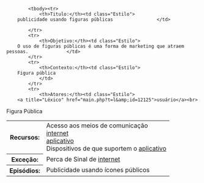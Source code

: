 <table> 



<!--                     SEGUNDA PARTE                                     --> 


   



<!-- CENÁRIO --> 

    

            <tbody><tr> 
                <th>Titulo:</th><td class="Estilo">
        publicidade usando figuras públicas                </td> 

            </tr> 
            <tr> 
                <th>Objetivo:</th><td class="Estilo">
		O uso de figuras públicas é uma forma de marketing que atraem pessoas.				</td> 
            </tr> 
            <tr> 
                <th>Contexto:</th><td class="Estilo">
		Figura pública		 
				</td> 
            </tr> 
            <tr> 
                <th>Atores:</th><td class="Estilo">
		<a title="Léxico" href="main.php?t=l&amp;id=12125">usuário</a><br>
Figura Pública                </td>  
            </tr> 
            <tr> 
                <th>Recursos:</th><td class="Estilo">
		Acesso aos meios de comunicação<br>
<a title="Léxico" href="main.php?t=l&amp;id=12163">internet</a><br>
<a title="Léxico" href="main.php?t=l&amp;id=12170">aplicativo</a><br>
Dispositivos de que suportem o <a title="Léxico" href="main.php?t=l&amp;id=12170">aplicativo</a><br>
                </td> 
            </tr> 
            <tr> 
                <th>Exceção:</th><td class="Estilo">
		Perca de Sinal de <a title="Léxico" href="main.php?t=l&amp;id=12163">internet</a>                </td> 
            </tr> 
            <tr> 
                <th>Episódios:</th><td class="Estilo">
		Publicidade usando ícones públicos 	  	
                </td> 
            </tr> 
        </tbody></table>
